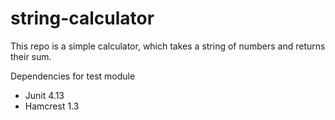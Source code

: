 # string-calculator
This repo is a simple calculator, which takes a string of numbers and returns their sum.

Dependencies for test module
* Junit 4.13
* Hamcrest 1.3
